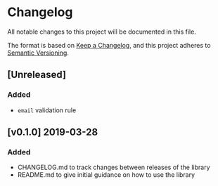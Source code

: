 # Changelog
All notable changes to this project will be documented in this file.

The format is based on [Keep a Changelog](https://keepachangelog.com/en/1.0.0/),
and this project adheres to [Semantic Versioning](https://semver.org/spec/v2.0.0.html).

## [Unreleased]
### Added
- ```email``` validation rule

## [v0.1.0] 2019-03-28
### Added
- CHANGELOG.md to track changes between releases of the library
- README.md to give initial guidance on how to use the library

